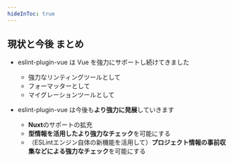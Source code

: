 ```yaml
---
hideInToc: true
---
```


## 現状と今後 まとめ

<v-clicks>

- eslint-plugin-vue は Vue を強力にサポートし続けてきました

  - 強力なリンティングツールとして
  - フォーマッターとして
  - マイグレーションツールとして

- eslint-plugin-vue は今後も**より強力に発展**していきます

  - **Nuxt**のサポートの拡充
  - **型情報を活用したより強力なチェック**を可能にする
  - （ESLintエンジン自体の新機能を活用して）**プロジェクト情報の事前収集などによる強力なチェック**を可能にする

<!-- - Svelte用、Astro用のESLintプラグインでのアイディアの共有

  - eslint-plugin-vueのメンテナである私はSvelte用、Astro用のESLintプラグインのメンテナでもあります
  - それぞれのESLintプラグインコミュニティのアイディアは共有されるということです -->

</v-clicks>
